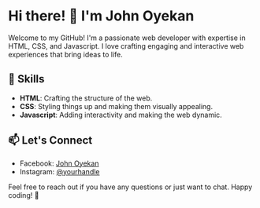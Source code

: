 # Hi there! 👋 I'm John Oyekan

Welcome to my GitHub! I'm a passionate web developer with expertise in HTML, CSS, and Javascript. I love crafting engaging and interactive web experiences that bring ideas to life.

## 💼 Skills
- **HTML**: Crafting the structure of the web.
- **CSS**: Styling things up and making them visually appealing.
- **Javascript**: Adding interactivity and making the web dynamic.

## 📫 Let's Connect
- Facebook: [John Oyekan](https://web.facebook.com/oyekan.john.7)
- Instagram: [@yourhandle](https://www.instagram.com/john_kratos01/)

Feel free to reach out if you have any questions or just want to chat. Happy coding! 🚀
